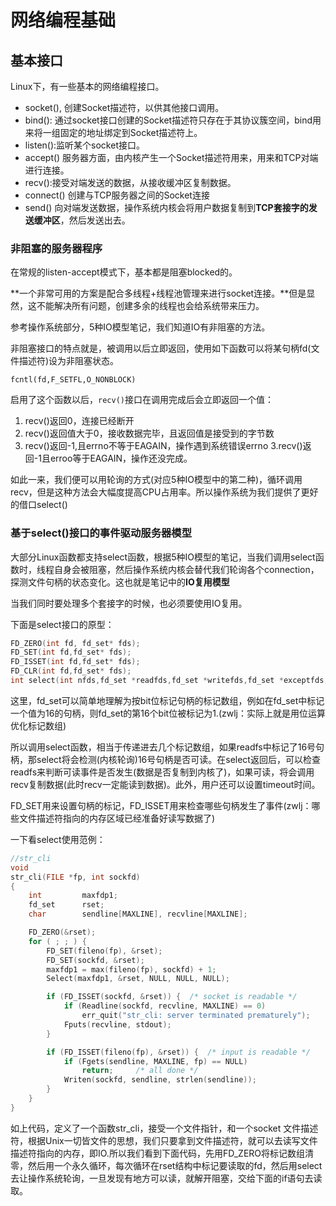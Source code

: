 # 网络编程基础

## 基本接口
Linux下，有一些基本的网络编程接口。

 - socket(), 创建Socket描述符，以供其他接口调用。
 - bind(): 通过socket接口创建的Socket描述符只存在于其协议簇空间，bind用来将一组固定的地址绑定到Socket描述符上。
 - listen():监听某个socket接口。
 - accept() 服务器方面，由内核产生一个Socket描述符用来，用来和TCP对端进行连接。
 - recv():接受对端发送的数据，从接收缓冲区复制数据。
 - connect() 创建与TCP服务器之间的Socket连接
 - send() 向对端发送数据，操作系统内核会将用户数据复制到**TCP套接字的发送缓冲区**，然后发送出去。

### 非阻塞的服务器程序
在常规的listen-accept模式下，基本都是阻塞blocked的。

**一个非常可用的方案是配合多线程+线程池管理来进行socket连接。**但是显然，这不能解决所有问题，创建多余的线程也会给系统带来压力。

参考操作系统部分，5种IO模型笔记，我们知道IO有非阻塞的方法。

非阻塞接口的特点就是，被调用以后立即返回，使用如下函数可以将某句柄fd(文件描述符)设为非阻塞状态。

`fcntl(fd,F_SETFL,O_NONBLOCK)`

启用了这个函数以后，`recv()`接口在调用完成后会立即返回一个值：

1. recv()返回0，连接已经断开
2. recv()返回值大于0，接收数据完毕，且返回值是接受到的字节数
2. recv()返回-1,且errno不等于EAGAIN，操作遇到系统错误errno
3.recv()返回-1且erroo等于EAGAIN，操作还没完成。


如此一来，我们便可以用轮询的方式(对应5种IO模型中的第二种)，循环调用recv，但是这种方法会大幅度提高CPU占用率。所以操作系统为我们提供了更好的借口select()

### 基于select()接口的事件驱动服务器模型
大部分Linux函数都支持select函数，根据5种IO模型的笔记，当我们调用select函数时，线程自身会被阻塞，然后操作系统内核会替代我们轮询各个connection，探测文件句柄的状态变化。这也就是笔记中的**IO复用模型**

当我们同时要处理多个套接字的时候，也必须要使用IO复用。

下面是select接口的原型：

``` c++
FD_ZERO(int fd, fd_set* fds);
FD_SET(int fd,fd_set* fds);
FD_ISSET(int fd,fd_set* fds);
FD_CLR(int fd,fd_set* fds);
int select(int nfds,fd_set *readfds,fd_set *writefds,fd_set *exceptfds,struct timeval *timeout)
```


这里，fd_set可以简单地理解为按bit位标记句柄的标记数组，例如在fd_set中标记一个值为16的句柄，则fd_set的第16个bit位被标记为1.(zwlj：实际上就是用位运算优化标记数组)


所以调用select函数，相当于传递进去几个标记数组，如果readfs中标记了16号句柄，那select将会检测(内核轮询)16号句柄是否可读。在select返回后，可以检查readfs来判断可读事件是否发生(数据是否复制到内核了)，如果可读，将会调用recv复制数据(此时recv一定能读到数据)。此外，用户还可以设置timeout时间。

FD_SET用来设置句柄的标记，FD_ISSET用来检查哪些句柄发生了事件(zwlj：哪些文件描述符指向的内存区域已经准备好读写数据了)

一下看select使用范例：

``` c
//str_cli
void
str_cli(FILE *fp, int sockfd)
{
    int         maxfdp1;
    fd_set      rset;
    char        sendline[MAXLINE], recvline[MAXLINE];

    FD_ZERO(&rset);
    for ( ; ; ) {
        FD_SET(fileno(fp), &rset);
        FD_SET(sockfd, &rset);
        maxfdp1 = max(fileno(fp), sockfd) + 1;
        Select(maxfdp1, &rset, NULL, NULL, NULL);

        if (FD_ISSET(sockfd, &rset)) {  /* socket is readable */
            if (Readline(sockfd, recvline, MAXLINE) == 0)
                err_quit("str_cli: server terminated prematurely");
            Fputs(recvline, stdout);
        }

        if (FD_ISSET(fileno(fp), &rset)) {  /* input is readable */
            if (Fgets(sendline, MAXLINE, fp) == NULL)
                return;     /* all done */
            Writen(sockfd, sendline, strlen(sendline));
        }
    }
}
```

如上代码，定义了一个函数str_cli，接受一个文件指针，和一个socket 文件描述符，根据Unix一切皆文件的思想，我们只要拿到文件描述符，就可以去读写文件描述符指向的内存，即IO.所以我们看到下面代码，先用FD_ZERO将标记数组清零，然后用一个永久循环，每次循环在rset结构中标记要读取的fd，然后用select去让操作系统轮询，一旦发现有地方可以读，就解开阻塞，交给下面的if语句去读取。
